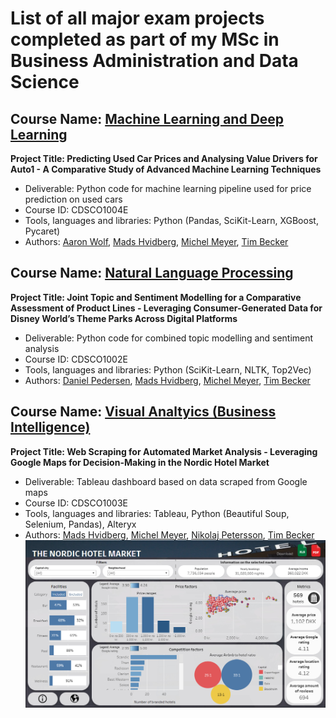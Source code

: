 # List of all major exam projects completed as part of my MSc in Business Administration and Data Science

## Course Name: [Machine Learning and Deep Learning](https://github.com/hvidbergm/university-projects/tree/main/Machine%20Learning%20and%20Deep%20Learning)
**Project Title: Predicting Used Car Prices and Analysing Value Drivers for Auto1 - A Comparative Study of Advanced Machine Learning Techniques**
* Deliverable: Python code for machine learning pipeline used for price prediction on used cars
* Course ID: CDSCO1004E
* Tools, languages and libraries: Python (Pandas, SciKit-Learn, XGBoost, Pycaret)
* Authors: [Aaron Wolf](https://github.com/aWLF5), [Mads Hvidberg](https://github.com/hvidbergm), [Michel Meyer](https://github.com/MichelMeyer19), [Tim Becker](https://github.com/tim-beck)

## Course Name: [Natural Language Processing](https://github.com/hvidbergm/university-projects/tree/main/Natural%20Language%20Processing)
**Project Title: Joint Topic and Sentiment Modelling for a Comparative Assessment of Product Lines - Leveraging Consumer-Generated Data for Disney World’s Theme Parks Across Digital Platforms**
* Deliverable: Python code for combined topic modelling and sentiment analysis
* Course ID: CDSCO1002E
* Tools, languages and libraries: Python (SciKit-Learn, NLTK, Top2Vec)
* Authors: [Daniel Pedersen](https://github.com/NesreDerp), [Mads Hvidberg](https://github.com/hvidbergm), [Michel Meyer](https://github.com/MichelMeyer19), [Tim Becker](https://github.com/tim-beck)

## Course Name: [Visual Analtyics (Business Intelligence)](https://github.com/hvidbergm/university-projects/tree/main/Visual%20Analytics)
**Project Title: Web Scraping for Automated Market Analysis - Leveraging Google Maps for Decision-Making in the Nordic Hotel Market**
* Deliverable: Tableau dashboard based on data scraped from Google maps
* Course ID: CDSCO1003E
* Tools, languages and libraries: Tableau, Python (Beautiful Soup, Selenium, Pandas), Alteryx
* Authors: [Mads Hvidberg](https://github.com/hvidbergm), [Michel Meyer](https://github.com/MichelMeyer19), [Nikolaj Petersson](https://github.com/nikolajpettersson), [Tim Becker](https://github.com/tim-beck) <br>
![Visual Analytics dashboard in Tableau](Visual%20Analytics/imgs/VA_Dashboard_front-page.png)
